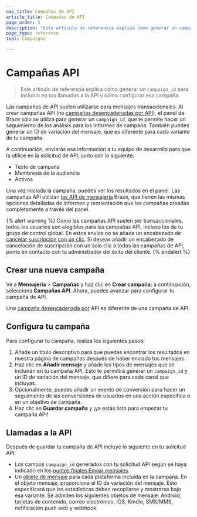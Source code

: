 ```yaml
---
nav_title: Campañas de API
article_title: Campañas de API
page_order: 5
description: "Este artículo de referencia explica cómo generar un campaign_id para incluirlo en tus llamadas a la API y cómo configurar esa campaña."
page_type: reference
tool: Campaigns

---
```

# Campañas API

> Este artículo de referencia explica cómo generar un `campaign_id` para incluirlo en tus llamadas a la API y cómo configurar esa campaña.

Las campañas de API suelen utilizarse para mensajes transaccionales. Al crear campañas API (no [campañas desencadenadas por API]({{site.baseurl}}/user_guide/engagement_tools/campaigns/building_campaigns/delivery_types/api_triggered_delivery/)), el panel de Braze sólo se utiliza para generar un `campaign_id`, que te permite hacer un seguimiento de los análisis para los informes de campaña. También puedes generar un ID de variación del mensaje, que es diferente para cada variante de tu campaña. 

A continuación, enviarás esa información a tu equipo de desarrollo para que la utilice en la solicitud de API, junto con lo siguiente:
- Texto de campaña
- Membresía de la audiencia
- Activos

Una vez iniciada la campaña, puedes ver los resultados en el panel. Las campañas API utilizan [las API de mensajería]({{site.baseurl}}/api/endpoints/messaging/) Braze, que tienen las mismas opciones detalladas de informes y reorientación que las campañas creadas completamente a través del panel.

{% alert warning %}
Como las campañas API suelen ser transaccionales, todos los usuarios son elegibles para las campañas API, incluso los de tu grupo de control global. En estos envíos no se añade un encabezado de [cancelar suscripción con un clic]({{site.baseurl}}/user_guide/administrative/app_settings/email_settings/#list-unsubscribe). Si deseas añadir un encabezado de cancelación de suscripción con un solo clic a todas las campañas de API, ponte en contacto con tu administrador del éxito del cliente.
{% endalert %}

## Crear una nueva campaña

Ve a **Mensajería** > **Campañas** y haz clic en **Crear campaña**; a continuación, selecciona **Campañas API**. Ahora, puedes avanzar para configurar tu campaña de API.

Una [campaña desencadenada por]({{site.baseurl}}/user_guide/engagement_tools/campaigns/building_campaigns/delivery_types/api_triggered_delivery/) API es diferente de una campaña de API.

## Configura tu campaña

Para configurar tu campaña, realiza los siguientes pasos:

1. Añade un título descriptivo para que puedas encontrar los resultados en nuestra página de campañas después de haber enviado tus mensajes.
2. Haz clic en **Añadir mensaje** y añade los tipos de mensajes que se incluirán en tu campaña API. Esto te permitirá generar un `campaign_id` y un ID de variación del mensaje, que difiere para cada canal que incluyas. 
3. Opcionalmente, puedes añadir un evento de conversión para hacer un seguimiento de las conversiones de usuarios en una acción específica o en un objetivo de campaña.
4. Haz clic en **Guardar campaña** y ¡ya estás listo para empezar tu campaña API!

## Llamadas a la API

Después de guardar tu campaña de API incluye lo siguiente en tu solicitud API: 
- Los campos `campaign_id` generados con tu solicitud API según se haya indicado en los [puntos finales Enviar mensajes][2].
- Un [objeto de mensaje]({{site.baseurl}}/api/objects_filters/#messaging-objects) para cada plataforma incluida en la campaña. En el objeto mensaje, proporciona el ID de variación del mensaje. Esto especificará que las estadísticas deben recopilarse y mostrarse bajo esa variante. Se admiten los siguientes objetos de mensaje: Android, tarjetas de contenido, correo electrónico, iOS, Kindle, SMS/MMS, notificación push web y webhook.

[2]: {{site.baseurl}}/api/endpoints/messaging/#send-endpoints

